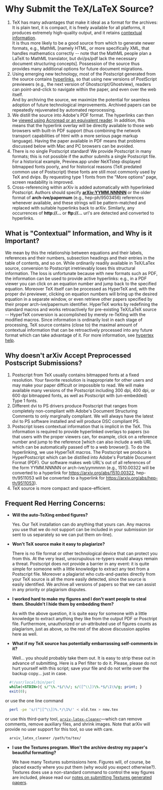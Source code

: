 Why Submit the TeX/LaTeX Source?
================================

1.  TeX has many advantages that make it ideal as a format for the archives: It is plain text, it is compact, it is freely available for all platforms, it produces extremely high-quality output, and it retains [contextual information](#contextual).  
    It is thus more likely to be a good source from which to generate newer formats, e.g., MathML \[namely HTML, or more specifically XML, that handles mathematics correctly -- note that the MathML people plan a LaTeX to MathML translator, but dvi/ps/pdf lack the necessary document structuring concepts\]. Possession of the source thus provides many additional options for future document migrations.
2.  Using emerging new technology, most of the Postscript generated from the source contains [hyperlinks](../hypertex/), so that using new versions of PostScript previewers (e.g., the next version of Ghostscript/Ghostview), readers can point-and-click to navigate within the paper, and even over the web itself.  
    And by archiving the source, we maximize the potential for seamless adoption of future technological improvements. Archived papers can be repeatedly rejuvenated by automated reprocessing.
3.  We distill the source into Adobe's PDF format. The hyperlinks can then be [viewed using Acroread or an equivalent reader](/help/pdf). In addition, this means that the hyperlink overlay will be directly available to those web browsers with built-in PDF support (thus combining the network transport capabilities of html with a more serious page markup language). Having the paper available in PDF means that problems discussed below with Mac and PC browsers can be avoided.
4.  There is no single Postscript standard! We provide Postscript in many formats; this is not possible if the author submits a single Postscript file. For a historical example, Preview.app under NeXTstep displayed bitmapped fonts poorly, and for historical reasons (TeX predated common use of Postscript) these fonts are still most commonly used by TeX and dvips. By requesting type 1 fonts from the "More options" page, screen readability is improved.
5.  Cross-referencing within arXiv is added automatically with hyperlinked Postscript. Authors should specify [**arXiv:YYMM.NNNNN**](/help/arxiv_identifier) or the older format of **arch-ive/papernum** (e.g., hep-ph/9503456) references whenever available, and these strings will be pattern-matched and replaced with suitable hyperlinks back to arXiv. Similarly, any occurrences of **http://...** or **ftp://...** url's are detected and converted to hyperlinks.


<span id="contextual"></span>

What is "Contextual" Information, and Why is it Important?
----------------------------------------------------------

We mean by this the relationship between equations and their labels, references and their numbers, subsection headings and their entries in the table of contents, and so on. While ordinarily readily available in TeX/LaTex source, conversion to Postscript irretrievably loses this structural information. The loss is unfortunate because with new formats such as PDF, the information can be used to provide active hyperlinks: e.g., in a PDF viewer you can click on an equation number and jump back to the specified equation. Moreover TeX itself can be processed as HyperTeX and, with the proper dvi previewer, clicking on equation numbers will bring up the desired equation in a separate window, or even retrieve other papers specified by their proper arch-ive/papernum identifier. HyperTeX works by redefining the standard macros and works retroactively for pre-existing TeX/LaTeX source -- HyperTeX conversion is accomplished by merely re-TeXing with the modified macros. Since information is ordinarily lost in each stage of processing, TeX source contains (close to) the maximal amount of contextual information that can be retroactively processed into any future format which can take advantage of it. For more information, see [hypertex help](../hypertex/).


Why doesn't arXiv Accept Preprocessed Postscript Submissions?
-------------------------------------------------------------

1.  Postscript from TeX usually contains bitmapped fonts at a fixed resolution. Your favorite resolution is inappropriate for other users and may make your paper difficult or impossible to read. We will make available many versions of the Postscript including 300 dpi, 400 dpi, or 600 dpi bitmapped fonts, as well as Postscript with (un-embedded) Type 1 fonts.
2.  Different dvi to PS drivers produce Postscript that ranges from completely non-compliant with Adobe's Document Structuring Comments to only marginally compliant. We will always have the latest dvi to PS software installed and will produce DSC compliant PS.
3.  Postscript loses contextual information that is implicit in the TeX. This information is required to provide hyperlinked overlays to papers (so that users with the proper viewers can, for example, click on a reference number and jump to the reference \[which can also include a web URL which can be automatically passed off to a web browser\]). To do the hyperlinking, we use HyperTeX macros. The Postscript we produce is HyperPostscript which can be distilled into Adobe's Portable Document Format (PDF). Our software makes web URL's out of all references of the form YYMM.NNNNN or arch-ive/yymmnnn (e.g., 1510.00322 will be converted to a hyperlink for https://arxiv.org/abs/1510.00322, hep-th/9511053 will be converted to a hyperlink for https://arxiv.org/abs/hep-th/9511053).
4.  TeX source is more compact and space-efficient.



Frequent Red Herring Concerns:
------------------------------

*   **Will the auto-TeXing embed figures?**
    
    Yes. Our TeX installation can do anything that yours can. Any macros you use that we do not support can be included in your submission (or sent to us separately so we can put them on-line).
    
*   **Won't TeX source make it easy to plagiarize?**
    
    There is no file format or other technological device that can protect you from this. At the very least, unscrupulous re-typers would always remain a threat. Postscript does not provide a barrier in any event: it is quite simple for someone with a little knowledge to extract any text from a Postscript file. Moreover a plagiarist who cuts-and-pastes directly from your TeX source is all the more easily detected, since the source is easily identified. We archive all versions of papers so that we can assist in any priority or plagiarism disputes.
    
*   **I worked hard to make my figures and I don't want people to steal them. Shouldn't I hide them by embedding them?**
    
    As with the above question, it is quite easy for someone with a little knowledge to extract anything they like from the output PDF or Posctript file. Furthermore, unauthorized or un-attributed use of figures counts as plagiarism, just as above, so the rest of the above discussion applies here as well.
    
<span id="comments"></span>

*   **What if my TeX source has potentially embarrassing self-comments in it?**
    
    Well... you should probably take them out. It is easy to strip these out in advance of submitting. Here is a Perl filter to do it. Please, please do not hurt yourself with this script; save your file and do not write over the backup copy... just in case.

```perl  
  #!/usr/local/bin/perl  
  while(<STDIN>){ s/^\%.*$/\%/; s/([^\\])\%.*$/\1\%/g; print; }  
  exit(0);  
```
    
or use the one line command

```bash    
  perl -pe 's/(^|[^\\])%.*/\1%/' < old.tex > new.tex
```

or use this third-party tool, [`arxiv-latex-cleaner`](https://github.com/google-research/arxiv-latex-cleaner)&mdash;which can remove comments, remove auxiliary files, and shrink images. Note that arXiv will provide no user support for this tool, so use with care.

```bash
  arxiv_latex_cleaner /path/to/tex/
```

*   **I use the Textures program. Won't the archive destroy my paper's beautiful formatting?**
    
    We have many Textures submissions here. Figures will, of course, be placed exactly where you put them (why would you expect otherwise?). Textures does use a non-standard command to control the way figures are included, please read our [notes on submitting Textures generated papers](textures).
